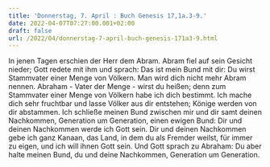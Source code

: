 ```yaml
---
title: 'Donnerstag, 7. April : Buch Genesis 17,1a.3-9.'
date: 2022-04-07T07:27:00.001+02:00
draft: false
url: /2022/04/donnerstag-7-april-buch-genesis-171a3-9.html
---
```


In jenen Tagen erschien der Herr dem Abram. Abram fiel auf sein Gesicht nieder; Gott redete mit ihm und sprach: Das ist mein Bund mit dir: Du wirst Stammvater einer Menge von Völkern. Man wird dich nicht mehr Abram nennen. Abraham - Vater der Menge - wirst du heißen; denn zum Stammvater einer Menge von Völkern habe ich dich bestimmt. Ich mache dich sehr fruchtbar und lasse Völker aus dir entstehen; Könige werden von dir abstammen. Ich schließe meinen Bund zwischen mir und dir samt deinen Nachkommen, Generation um Generation, einen ewigen Bund: Dir und deinen Nachkommen werde ich Gott sein. Dir und deinen Nachkommen gebe ich ganz Kanaan, das Land, in dem du als Fremder weilst, für immer zu eigen, und ich will ihnen Gott sein. Und Gott sprach zu Abraham: Du aber halte meinen Bund, du und deine Nachkommen, Generation um Generation.